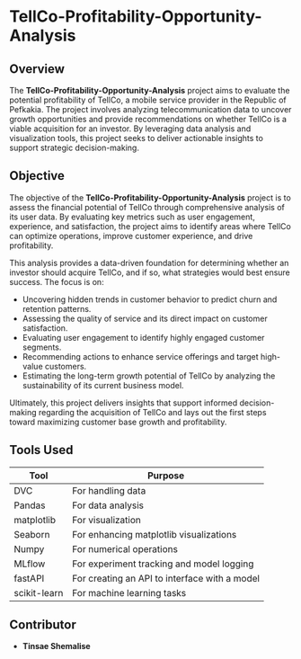 # TellCo-Profitability-Opportunity-Analysis

## Overview

The **TellCo-Profitability-Opportunity-Analysis** project aims to evaluate the potential profitability of TellCo, a mobile service provider in the Republic of Pefkakia. The project involves analyzing telecommunication data to uncover growth opportunities and provide recommendations on whether TellCo is a viable acquisition for an investor. By leveraging data analysis and visualization tools, this project seeks to deliver actionable insights to support strategic decision-making.

## Objective

The objective of the **TellCo-Profitability-Opportunity-Analysis** project is to assess the financial potential of TellCo through comprehensive analysis of its user data. By evaluating key metrics such as user engagement, experience, and satisfaction, the project aims to identify areas where TellCo can optimize operations, improve customer experience, and drive profitability.

This analysis provides a data-driven foundation for determining whether an investor should acquire TellCo, and if so, what strategies would best ensure success. The focus is on:

- Uncovering hidden trends in customer behavior to predict churn and retention patterns.
- Assessing the quality of service and its direct impact on customer satisfaction.
- Evaluating user engagement to identify highly engaged customer segments.
- Recommending actions to enhance service offerings and target high-value customers.
- Estimating the long-term growth potential of TellCo by analyzing the sustainability of its current business model.

Ultimately, this project delivers insights that support informed decision-making regarding the acquisition of TellCo and lays out the first steps toward maximizing customer base growth and profitability.

## Tools Used

| Tool         | Purpose                                       |
| ------------ | --------------------------------------------- |
| DVC          | For handling data                             |
| Pandas       | For data analysis                             |
| matplotlib   | For visualization                             |
| Seaborn      | For enhancing matplotlib visualizations       |
| Numpy        | For numerical operations                      |
| MLflow       | For experiment tracking and model logging     |
| fastAPI      | For creating an API to interface with a model |
| scikit-learn | For machine learning tasks                    |

## Contributor

- **Tinsae Shemalise**
